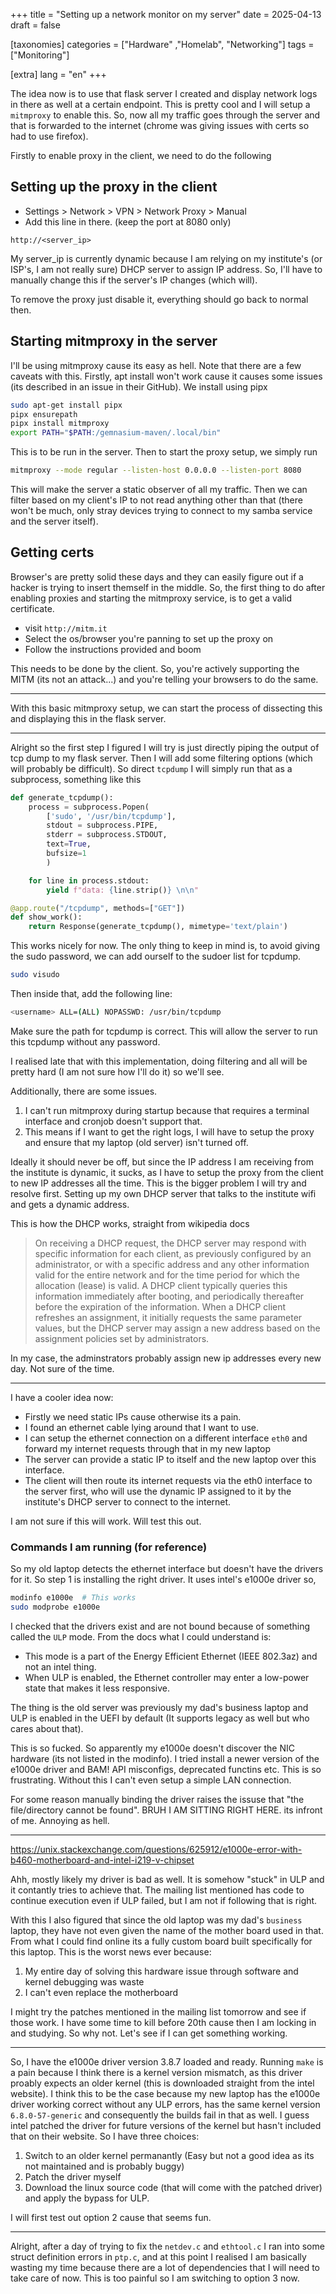 +++
title = "Setting up a network monitor on my server"
date = 2025-04-13
draft = false

[taxonomies]
categories = ["Hardware" ,"Homelab", "Networking"]
tags = ["Monitoring"]

[extra]
lang = "en"
+++

The idea now is to use that flask server I created and display network logs in there as well at a certain endpoint. This is pretty cool and I will setup a `mitmproxy` to enable this. So, now all my traffic goes through the server and that is forwarded to the internet (chrome was giving issues with certs so had to use firefox).

Firstly to enable proxy in the client, we need to do the following

## Setting up the proxy in the client

- Settings > Network > VPN > Network Proxy > Manual
- Add this line in there. (keep the port at 8080 only)
```
http://<server_ip>
```

My server_ip is currently dynamic because I am relying on my institute's (or ISP's, I am not really sure) DHCP server to assign IP address. So, I'll have to manually change this if the server's IP changes (which will). 

To remove the proxy just disable it, everything should go back to normal then.

## Starting mitmproxy in the server

I'll be using mitmproxy cause its easy as hell. Note that there are a few caveats with this. Firstly, apt install won't work cause it causes some issues (its described in an issue in their GitHub). We install using pipx

```sh
sudo apt-get install pipx
pipx ensurepath
pipx install mitmproxy
export PATH="$PATH:/gemnasium-maven/.local/bin"
```

This is to be run in the server. Then to start the proxy setup, we simply run

```sh
mitmproxy --mode regular --listen-host 0.0.0.0 --listen-port 8080
```

This will make the server a static observer of all my traffic. Then we can filter based on my client's IP to not read anything other than that (there won't be much, only stray devices trying to connect to my samba service and the server itself).

## Getting certs

Browser's are pretty solid these days and they can easily figure out if a hacker is trying to insert themself in the middle. So, the first thing to do after enabling proxies and starting the mitmproxy service, is to get a valid certificate.

- visit `http://mitm.it`
- Select the os/browser you're panning to set up the proxy on
- Follow the instructions provided and boom

This needs to be done by the client. So, you're actively supporting the MITM (its not an attack...) and you're telling your browsers to do the same.

---

With this basic mitmproxy setup, we can start the process of dissecting this and displaying this in the flask server.

---

Alright so the first step I figured I will try is just directly piping the output of tcp dump to my flask server. Then I will add some filtering options (which will probably be difficult). So direct `tcpdump` I will simply run that as a subprocess, something like this

```py
def generate_tcpdump():
    process = subprocess.Popen(
        ['sudo', '/usr/bin/tcpdump'],
        stdout = subprocess.PIPE,
        stderr = subprocess.STDOUT,
        text=True,
        bufsize=1
        )

    for line in process.stdout:
        yield f"data: {line.strip()} \n\n"

@app.route("/tcpdump", methods=["GET"])
def show_work():
    return Response(generate_tcpdump(), mimetype='text/plain')
```

This works nicely for now. The only thing to keep in mind is, to avoid giving the sudo password, we can add ourself to the sudoer list for tcpdump.

```sh
sudo visudo
```

Then inside that, add the following line:
```sh
<username> ALL=(ALL) NOPASSWD: /usr/bin/tcpdump
```
Make sure the path for tcpdump is correct. This will allow the server to run this tcpdump without any password. 

I realised late that with this implementation, doing filtering and all will be pretty hard (I am not sure how I'll do it) so we'll see.

Additionally, there are some issues.

1. I can't run mitmproxy during startup because that requires a terminal interface and cronjob doesn't support that.
2. This means if I want to get the right logs, I will have to setup the proxy and ensure that my laptop (old server) isn't turned off.

Ideally it should never be off, but since the IP address I am receiving from the institute is dynamic, it sucks, as I have to setup the proxy from the client to new IP addresses all the time. This is the bigger problem I will try and resolve first. Setting up my own DHCP server that talks to the institute wifi and gets a dynamic address.

This is how the DHCP works, straight from wikipedia docs

> On receiving a DHCP request, the DHCP server may respond with specific information for each client, as previously configured by an administrator, or with a specific address and any other information valid for the entire network and for the time period for which the allocation (lease) is valid. A DHCP client typically queries this information immediately after booting, and periodically thereafter before the expiration of the information. When a DHCP client refreshes an assignment, it initially requests the same parameter values, but the DHCP server may assign a new address based on the assignment policies set by administrators.

In my case, the adminstrators probably assign new ip addresses every new day. Not sure of the time.

---

I have a cooler idea now:

- Firstly we need static IPs cause otherwise its a pain.
- I found an ethernet cable lying around that I want to use.
- I can setup the ethernet connection on a different interface `eth0` and forward my internet requests through that in my new laptop
- The server can provide a static IP to itself and the new laptop over this interface.
- The client will then route its internet requests via the eth0 interface to the server first, who will use the dynamic IP assigned to it by the institute's DHCP server to connect to the internet.

I am not sure if this will work. Will test this out.

### Commands I am running (for reference)

So my old laptop detects the ethernet interface but doesn't have the drivers for it. So step 1 is installing the right driver. It uses intel's e1000e driver so,

```sh
modinfo e1000e  # This works
sudo modprobe e1000e
```

I checked that the drivers exist and are not bound because of something called the `ULP` mode. From the docs what I could understand is:

- This mode is a part of the Energy Efficient Ethernet (IEEE 802.3az) and not an intel thing.
- When ULP is enabled, the Ethernet controller may enter a low-power state that makes it less responsive.

The thing is the old server was previously my dad's business laptop and ULP is enabled in the UEFI by default (It supports legacy as well but who cares about that).

This is so fucked. So apparently my e1000e doesn't discover the NIC hardware (its not listed in the modinfo). I tried install a newer version of the e1000e driver and BAM! API misconfigs, deprecated functins etc. This is so frustrating. Without this I can't even setup a simple LAN connection.

For some reason manually binding the driver raises the issuse that "the file/directory cannot be found". BRUH I AM SITTING RIGHT HERE. its infront of me. Annoying as hell.

---

https://unix.stackexchange.com/questions/625912/e1000e-error-with-b460-motherboard-and-intel-i219-v-chipset

Ahh, mostly likely my driver is bad as well. It is somehow "stuck" in ULP and it contantly tries to achieve that. The mailing list mentioned has code to continue execution even if ULP failed, but I am not if following that is right.

With this I also figured that since the old laptop was my dad's `business` laptop, they have not even given the name of the mother board used in that. From what I could find online its a fully custom board built specifically for this laptop. This is the worst news ever because:

1. My entire day of solving this hardware issue through software and kernel debugging was waste
2. I can't even replace the motherboard

I might try the patches mentioned in the mailing list tomorrow and see if those work. I have some time to kill before 20th cause then I am locking in and studying. So why not. Let's see if I can get something working.

---

So, I have the e1000e driver version 3.8.7 loaded and ready. Running `make` is a pain because I think there is a kernel version mismatch, as this driver proably expects an older kernel (this is downloaded straight from the intel website). I think this to be the case because my new laptop has the e1000e driver working correct without any ULP errors, has the same kernel version `6.8.0-57-generic` and consequently the builds fail in that as well. I guess intel patched the driver for future versions of the kernel but hasn't included that on their website. So I have three choices:

1. Switch to an older kernel permanantly (Easy but not a good idea as its not maintained and is probably buggy)
2. Patch the driver myself
3. Download the linux source code (that will come with the patched driver) and apply the bypass for ULP.

I will first test out option 2 cause that seems fun.

---

Alright, after a day of trying to fix the `netdev.c` and `ethtool.c` I ran into some struct definition errors in `ptp.c`, and at this point I realised I am basically wasting my time because there are a lot of dependencies that I will need to take care of now. This is too painful so I am switching to option 3 now.